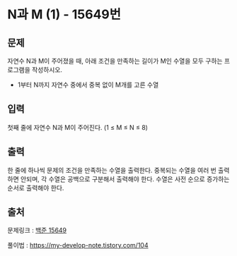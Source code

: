 <h1>N과 M (1) - 15649번</h1>

<h2>문제</h2>

자연수 N과 M이 주어졌을 때, 아래 조건을 만족하는 길이가 M인 수열을 모두 구하는 프로그램을 작성하시오.

<ul>

<li>1부터 N까지 자연수 중에서 중복 없이 M개를 고른 수열</li>

</ul>

<h2>입력</h2>

첫째 줄에 자연수 N과 M이 주어진다. (1 ≤ M ≤ N ≤ 8)

<h2>출력</h2>

한 줄에 하나씩 문제의 조건을 만족하는 수열을 출력한다. 중복되는 수열을 여러 번 출력하면 안되며, 각 수열은 공백으로 구분해서 출력해야 한다.
수열은 사전 순으로 증가하는 순서로 출력해야 한다.

<h2>출처</h2>

문제링크 : [백준 15649](https://www.acmicpc.net/problem/15649)

풀이법 : https://my-develop-note.tistory.com/104
